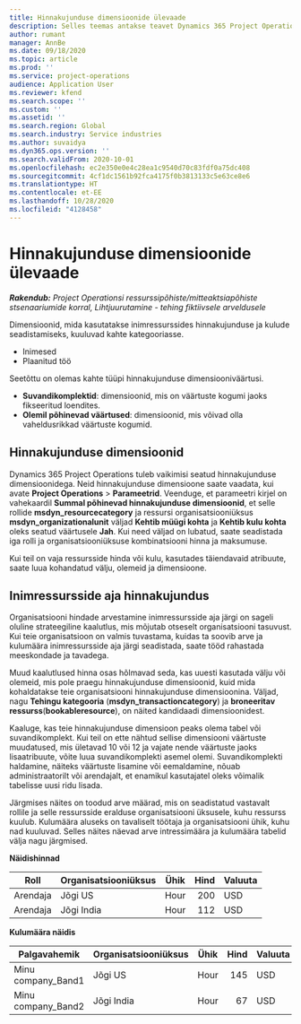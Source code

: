 ```yaml
---
title: Hinnakujunduse dimensioonide ülevaade
description: Selles teemas antakse teavet Dynamics 365 Project Operationsi hinnakujunduse dimensioonide kohta.
author: rumant
manager: AnnBe
ms.date: 09/18/2020
ms.topic: article
ms.prod: ''
ms.service: project-operations
audience: Application User
ms.reviewer: kfend
ms.search.scope: ''
ms.custom: ''
ms.assetid: ''
ms.search.region: Global
ms.search.industry: Service industries
ms.author: suvaidya
ms.dyn365.ops.version: ''
ms.search.validFrom: 2020-10-01
ms.openlocfilehash: ec2e350e0e4c28ea1c9540d70c83fdf0a75dc408
ms.sourcegitcommit: 4cf1dc1561b92fca4175f0b3813133c5e63ce8e6
ms.translationtype: HT
ms.contentlocale: et-EE
ms.lasthandoff: 10/28/2020
ms.locfileid: "4128458"
---
```

# <a name="pricing-dimensions-overview"></a>Hinnakujunduse dimensioonide ülevaade

_**Rakendub:** Project Operationsi ressurssipõhiste/mitteaktsiapõhiste stsenaariumide korral,  Lihtjuurutamine - tehing fiktiivsele arveldusele_

Dimensioonid, mida kasutatakse inimressurssides hinnakujunduse ja kulude seadistamiseks, kuuluvad kahte kategooriasse.

- Inimesed
- Plaanitud töö

Seetõttu on olemas kahte tüüpi hinnakujunduse dimensiooniväärtusi.

- **Suvandikomplektid**: dimensioonid, mis on väärtuste kogumi jaoks fikseeritud loendites.
- **Olemil põhinevad väärtused**: dimensioonid, mis võivad olla vaheldusrikkad väärtuste kogumid.

## <a name="pricing-dimensions"></a>Hinnakujunduse dimensioonid

Dynamics 365 Project Operations tuleb vaikimisi seatud hinnakujunduse dimensioonidega. Neid hinnakujunduse dimensioone saate vaadata, kui avate **Project Operations** > **Parameetrid**. Veenduge, et parameetri kirjel on vahekaardil **Summal põhinevad hinnakujunduse dimensioonid**, et selle rollide **msdyn_resourcecategory** ja ressursi organisatsiooniüksus **msdyn_organizationalunit** väljad **Kehtib müügi kohta** ja **Kehtib kulu kohta** oleks seatud väärtusele **Jah**. Kui need väljad on lubatud, saate seadistada iga rolli ja organisatsiooniüksuse kombinatsiooni hinna ja maksumuse.

Kui teil on vaja ressursside hinda või kulu, kasutades täiendavaid atribuute, saate luua kohandatud välju, olemeid ja dimensioone.

## <a name="pricing-human-resource-time"></a>Inimressursside aja hinnakujundus
Organisatsiooni hindade arvestamine inimressursside aja järgi on sageli oluline strateegiline kaalutlus, mis mõjutab otseselt organisatsiooni tasuvust. Kui teie organisatsioon on valmis tuvastama, kuidas ta soovib arve ja kulumäära inimressursside aja järgi seadistada, saate tööd rahastada meeskondade ja tavadega.

Muud kaalutlused hinna osas hõlmavad seda, kas uuesti kasutada välju või olemeid, mis pole praegu hinnakujunduse dimensioonid, kuid mida kohaldatakse teie organisatsiooni hinnakujunduse dimensioonina. Väljad, nagu **Tehingu kategooria** (**msdyn_transactioncategory**) ja **broneeritav ressurss**(**bookableresource**), on näited kandidaadi dimensioonidest. 

Kaaluge, kas teie hinnakujunduse dimensioon peaks olema tabel või suvandikomplekt. Kui teil on ette nähtud sellise dimensiooni väärtuste muudatused, mis ületavad 10 või 12 ja vajate nende väärtuste jaoks lisaatribuute, võite luua suvandikomplekti asemel olemi. Suvandikomplekti haldamine, näiteks väärtuste lisamine või eemaldamine, nõuab administraatorilt või arendajalt, et enamikul kasutajatel oleks võimalik tabelisse uusi ridu lisada.

Järgmises näites on toodud arve määrad, mis on seadistatud vastavalt rollile ja selle ressursside eralduse organisatsiooni üksusele, kuhu ressurss kuulub. Kulumäära aluseks on tavaliselt töötaja ja organisatsiooni ühik, kuhu nad kuuluvad. Selles näites näevad arve intressimäära ja kulumäära tabelid välja nagu järgmised.

**Näidishinnad**

| Roll        | Organisatsiooniüksus    |Ühik      |Hind      |Valuuta  |
| ------------|-------------|----------|----------:|----------|
| Arendaja   | Jõgi US  |Hour | 200|USD     |
| Arendaja   | Jõgi India |Hour|   112|USD     |


**Kulumäära näidis**

| Palgavahemik     | Organisatsiooniüksus    |Ühik      |Hind      |Valuuta  |
| ----------------|-------------|----------|----------:|----------|
| Minu company_Band1 | Jõgi US  |Hour | 145|USD     |
| Minu company_Band2 | Jõgi India |Hour|   67|USD     |
